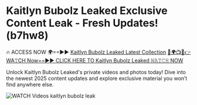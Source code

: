 # Kaitlyn Bubolz Leaked Exclusive Content Leak - Fresh Updates! (b7hw8)

🔥 ACCESS NOW 🌍==►► <a href="https://tinyurl.com/3fjeunct" rel="nofollow">Kaitlyn Bubolz Leaked Latest Collection</a></h3>
[🔴🌍📺📱👉WA𝚃CH Now==►► CLICK HERE TO Kaitlyn Bubolz Leaked 𝚆𝙰𝚃𝙲𝙷 NOW](https://tinyurl.com/3fjeunct)

Unlock Kaitlyn Bubolz Leaked's private videos and photos today! Dive into the newest 2025 content updates and explore exclusive material you won’t find anywhere else.


<a href="https://tinyurl.com/3fjeunct" rel="nofollow" data-target="animated-image.originalLink"><img src="https://camo.githubusercontent.com/8a4f000d20f83aca3bf7ec5f350d767afa0574a8a352519fd8cfa583a6f93a33/68747470733a2f2f692e696d6775722e636f6d2f644a486b345a712e676966" alt="WATCH Videos" data-canonical-src="https://i.imgur.com/dJHk4Zq.gif" style="max-width: 100%; display: inline-block;" data-target="animated-image.originalImage"></a>
kaitlyn bubolz leak